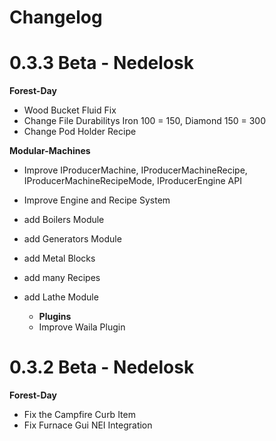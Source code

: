 # Changelog

# 0.3.3 Beta - Nedelosk
**Forest-Day**
- Wood Bucket Fluid Fix
- Change File Durabilitys Iron 100 = 150, Diamond 150 = 300
- Change Pod Holder Recipe

**Modular-Machines**
- Improve IProducerMachine, IProducerMachineRecipe, IProducerMachineRecipeMode, IProducerEngine API
- Improve Engine and Recipe System
- add Boilers Module
- add Generators Module
- add Metal Blocks
- add many Recipes
- add Lathe Module

  - **Plugins**
  - Improve Waila Plugin

# 0.3.2 Beta - Nedelosk

**Forest-Day**
- Fix the Campfire Curb Item 
- Fix Furnace Gui NEI Integration

